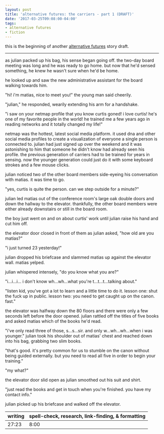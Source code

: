 ```yaml
---
layout: post
title: 'alternative futures: the carriers - part 1 (DRAFT)'
date: '2017-03-25T09:08:00-04:00'
tags:
- alternative futures
- fiction
--- 
```


this is the beginning of another [alternative futures](http://colabradio.mit.edu/category/alternative-futures/) story draft. 

---

as julian packed up his bag, his sense began going off. the two-day board meeting was long and he was ready to go home. but now that he'd sensed something, he knew he wasn't sure when he'd be home. 

he looked up and saw the new administrative assistant for the board walking towards him. 

"hi! i'm matias, nice to meet you!" the young man said cheerily.

"julian," he responded, wearily extending his arm for a handshake. 

"i saw on your netmap profile that you know curtis goned! i love curtis! he's one of my favorite people in the world! he trained me a few years ago in reading networks and it totally changed my life!"

netmap was the hottest, latest social media platform. it used dna and  other social media profiles to create a visualization of everyone a single person is connected to. julian had just signed up over the weekend and it was astonishing to him that someone he didn't know had already seen his profile. the previous generation of carriers had to be trained for years in sensing. now the younger generation could just do it with some keyboard strokes and a few mouse clicks.

julian noticed two of the other board members side-eyeing his conversation with matias. it was time to go.

"yes, curtis is quite the person. can we step outside for a minute?"

julian led matias out of the conference room's large oak double doors and down the hallway to the elevator. thankfully, the other board members were either already downstairs or still in the board room. 

the boy just went on and on about curtis' work until julian raise his hand and cut him off. 

the elevator door closed in front of them as julian asked, "how old are you matias?"

"i just turned 23 yesterday!"

julian dropped his briefcase and slammed matias up against the elevator wall. matias yelped. 

julian whispered intensely, "do you know what you are?"

"i...i...i... i don't know wh...wh...what you're t...t...t...talking about."

"listen kid, you've got a lot to learn and a little time to do it. lesson one: shut the fuck up in public. lesson two: you need to get caught up on the canon. fast."

the elevator was halfway down the 80 floors and there were only a few seconds left before the door opened. julian rattled off the titles of five books and asked matias which of the books he'd read. 

"i've only read three of those, s...s...sir. and only w...wh...wh...when i was younger." julian took his shoulder out of matias' chest and reached down into his bag, grabbing two slim books. 

"that's good. it's pretty common for us to stumble on the canon without being guided externally. but you need to read all five in order to begin your training."

"my what?"

the elevator door slid open as julian smoothed out his suit and shirt. 

"just read the books and get in touch when you're finished. you have my contact info."

julian picked up his briefcase and walked off the elevator. 

<table>
	<thead>
		<tr>
			<th>writing</th>
			<th>spell-check, research, link-finding, & formatting</th>
		</tr>
	</thead>
	<tbody>
		<tr>
			<td>27:23</td>
			<td>8:00</td>
		</tr>
	</tbody>
</table>